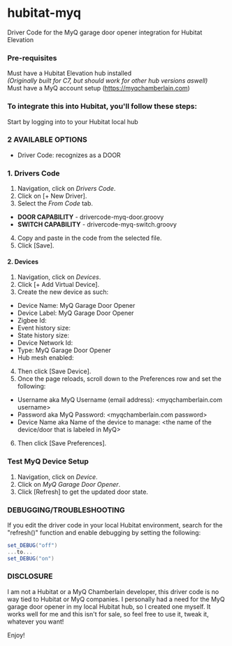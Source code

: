 # hubitat-myq
Driver Code for the MyQ garage door opener integration for Hubitat Elevation

### Pre-requisites
Must have a Hubitat Elevation hub installed  
_(Originally built for C7, but should work for other hub versions aswell)_  
Must have a MyQ account setup (https://myqchamberlain.com)

### To integrate this into Hubitat, you'll follow these steps:
Start by logging into to your Hubitat local hub

### 2 AVAILABLE OPTIONS
- Driver Code: recognizes as a DOOR

### 1. Drivers Code
1. Navigation, click on _Drivers Code_.
2. Click on [+ New Driver].
3. Select the _From Code_ tab.
  - **DOOR CAPABILITY**  - drivercode-myq-door.groovy
  - **SWITCH CAPABILITY**  - drivercode-myq-switch.groovy
4. Copy and paste in the code from the selected file.
5. Click [Save].

#### 2. Devices
1. Navigation, click on _Devices_.
2. Click [+ Add Virtual Device].
3. Create the new device as such:
  - Device Name: MyQ Garage Door Opener
  - Device Label: MyQ Garage Door Opener
  - Zigbee Id: <blank>
  - Event history size: <blank>
  - State history size: <blank>
  - Device Network Id: <unchanged>
  - Type: MyQ Garage Door Opener
  - Hub mesh enabled: <unchanged>
4. Then click [Save Device].
5. Once the page reloads, scroll down to the Preferences row and set the following:
  - Username aka MyQ Username (email address): <myqchamberlain.com username>
  - Password aka MyQ Password: <myqchamberlain.com password>
  - Device Name aka Name of the device to manage: <the name of the device/door that is labeled in MyQ>
6. Then click [Save Preferences].

### Test MyQ Device Setup
1. Navigation, click on _Device_.
2. Click on _MyQ Garage Door Opener_.
3. Click [Refresh] to get the updated door state.

### DEBUGGING/TROUBLESHOOTING
If you edit the driver code in your local Hubitat environment, search for the "refresh()" function and enable debugging by setting the following:  
```groovy
set_DEBUG("off")
...to...
set_DEBUG("on")
```

### DISCLOSURE
I am not a Hubitat or a MyQ Chamberlain developer, this driver code is no way tied to Hubitat or MyQ companies.  I personally had a need for the MyQ garage door opener in my local Hubitat hub, so I created one myself.  It works well for me and this isn't for sale, so feel free to use it, tweak it, whatever you want!

Enjoy!
